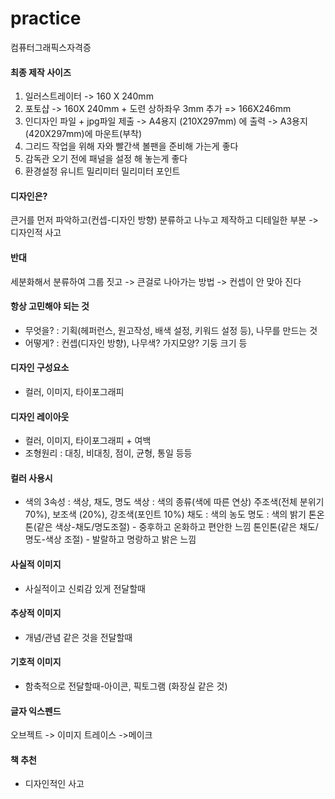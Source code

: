 # practice
컴퓨터그래픽스자격증 


#### 최종 제작 사이즈 

1. 일러스트레이터 -> 160 X 240mm
2. 포토샵 -> 160X 240mm + 도련 상하좌우 3mm 추가 => 166X246mm
3. 인디자인 파일 + jpg파일 제출 -> A4용지 (210X297mm) 에 출력 -> A3용지 (420X297mm)에 마운트(부착)
4. 그리드 작업을 위해 자와 빨간색 볼팬을 준비해 가는게 좋다 
5. 감독관 오기 전에 패널을 설정 해 놓는게 좋다 
6. 환경설정 유니트 밀리미터 밀리미터 포인트


#### 디자인은? 
큰거를 먼저 파악하고(컨셉-디자인 방향)
분류하고 나누고 
제작하고 디테일한 부분
-> 디자인적 사고

#### 반대 
세분화해서 분류하여 그룹 짓고 -> 큰걸로 나아가는 방법
-> 컨셉이 안 맞아 진다

#### 항상 고민해야 되는 것 
  - 무엇을? : 기획(헤퍼런스, 원고작성, 배색 설정, 키워드 설정 등), 나무를 만드는 것
  - 어떻게? : 컨셉(디자인 방향), 나무색? 가지모양? 기둥 크기 등

#### 디자인 구성요소
  - 컬러, 이미지, 타이포그래피

#### 디자인 레이아웃
  - 컬러, 이미지, 타이포그래피 + 여백
  - 조형원리 : 대칭, 비대칭, 점이, 균형, 통일 등등

#### 컬러 사용시 
  - 색의 3속성 : 색상, 채도, 명도
  색상 : 색의 종류(색에 따른 연상) 주조색(전체 분위기 70%), 보조색 (20%), 강조색(포인트 10%)
  채도 : 색의 농도
  명도 : 색의 밝기 
  톤온톤(같은 색상-채도/명도조절) - 중후하고 온화하고 편안한 느낌
  톤인톤(같은 채도/명도-색상 조절) - 발랄하고 명랑하고 밝은 느낌
  
#### 사실적 이미지 
  - 사실적이고 신뢰감 있게 전달할때 
#### 추상적 이미지
  - 개념/관념 같은 것을 전달할때
#### 기호적 이미지
  - 함축적으로 전달할때-아이콘, 픽토그램 (화장실 같은 것) 
#### 글자 익스펜드
오브젝트 -> 이미지 트레이스 ->메이크  

#### 책 추천 
   - 디자인적인 사고
